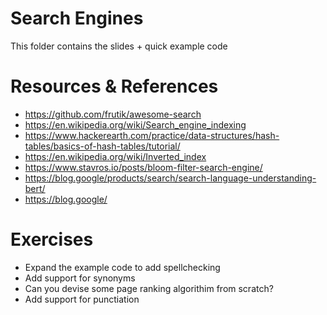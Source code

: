 # Search Engines
This folder contains the slides + quick example code

# Resources & References
* https://github.com/frutik/awesome-search
* https://en.wikipedia.org/wiki/Search_engine_indexing
* https://www.hackerearth.com/practice/data-structures/hash-tables/basics-of-hash-tables/tutorial/
* https://en.wikipedia.org/wiki/Inverted_index
* https://www.stavros.io/posts/bloom-filter-search-engine/
* https://blog.google/products/search/search-language-understanding-bert/
* https://blog.google/

# Exercises
* Expand the example code to add spellchecking
* Add support for synonyms 
* Can you devise some page ranking algorithim from scratch?
* Add support for punctiation 
